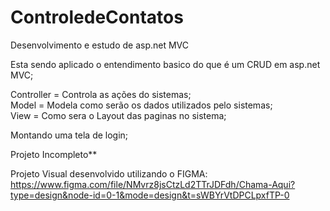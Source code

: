 # ControledeContatos
Desenvolvimento e estudo de asp.net MVC

Esta sendo aplicado o entendimento basico do que é um CRUD em asp.net MVC;

Controller = Controla as ações do sistemas; <br>
Model = Modela como serão os dados utilizados pelo sistemas; <br>
View = Como sera o Layout das paginas no sistema;


Montando uma tela de login;

Projeto Incompleto**


Projeto Visual desenvolvido utilizando o FIGMA:
https://www.figma.com/file/NMvrz8jsCtzLd2TTrJDFdh/Chama-Aqui?type=design&node-id=0-1&mode=design&t=sWBYrVtDPCLpxfTP-0
